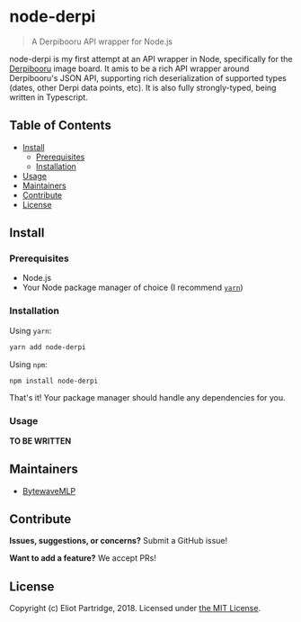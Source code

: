 # node-derpi

> A Derpibooru API wrapper for Node.js

node-derpi is my first attempt at an API wrapper in Node, specifically for the [Derpibooru](https://derpibooru.org) image board. It amis to be a rich API wrapper around Derpibooru's JSON API, supporting rich deserialization of supported types (dates, other Derpi data points, etc). It is also fully strongly-typed, being written in Typescript.

## Table of Contents

- [Install](#install)
    - [Prerequisites](#prerequisites)
	- [Installation](#installation)
- [Usage](#usage)
- [Maintainers](#maintainers)
- [Contribute](#contribute)
- [License](#license)

## Install

### Prerequisites

- Node.js
- Your Node package manager of choice (I recommend [`yarn`](https://yarnpkg.com/en/))

### Installation

Using `yarn`:

```bash
yarn add node-derpi
```

Using `npm`:

```bash
npm install node-derpi
```

That's it! Your package manager should handle any dependencies for you.

### Usage

**TO BE WRITTEN**

## Maintainers

- [BytewaveMLP](https://github.com/BytewaveMLP)

## Contribute

**Issues, suggestions, or concerns?** Submit a GitHub issue!

**Want to add a feature?** We accept PRs!

## License

Copyright (c) Eliot Partridge, 2018. Licensed under [the MIT License](/LICENSE).
